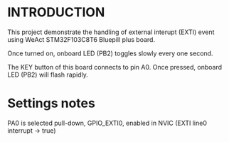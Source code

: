# INTRODUCTION
This project demonstrate the handling of external interupt (EXTI) event using
WeAct STM32F103C8T6 Bluepill plus board.

Once turned on, onboard LED (PB2) toggles slowly every one second. 

The KEY button of this board connects to pin A0. Once pressed, onboard LED
(PB2) will flash rapidly.

# Settings notes
PA0 is selected pull-down, GPIO_EXTI0, enabled in NVIC (EXTI line0 interrupt -> true)